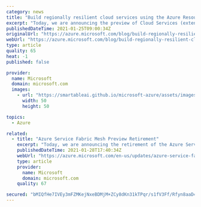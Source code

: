```yaml
---
category: news
title: "Build regionally resilient cloud services using the Azure Resource Manager"
excerpt: "Today, we are announcing the preview of Cloud Services (extended support), which is a new Azure Resource Manager (ARM) based deployment model for Azure Cloud Services."
publishedDateTime: 2021-01-25T09:00:34Z
originalUrl: "https://azure.microsoft.com/blog/build-regionally-resilient-cloud-services-using-the-azure-resource-manager/"
webUrl: "https://azure.microsoft.com/blog/build-regionally-resilient-cloud-services-using-the-azure-resource-manager/"
type: article
quality: 65
heat: -1
published: false

provider:
  name: Microsoft
  domain: microsoft.com
  images:
    - url: "https://smartableai.github.io/microsoft-azure/assets/images/organizations/microsoft.com-50x50.jpg"
      width: 50
      height: 50

topics:
  - Azure

related:
  - title: "Azure Service Fabric Mesh Preview Retirement"
    excerpt: "Today, we are announcing the retirement of the Azure Service Fabric Mesh public preview. New deployments will no longer be available but we will continue to support existing deployments until April 28, 2021."
    publishedDateTime: 2021-01-28T17:40:34Z
    webUrl: "https://azure.microsoft.com/en-us/updates/azure-service-fabric-mesh-preview-retirement/"
    type: article
    provider:
      name: Microsoft
      domain: microsoft.com
    quality: 67

secured: "bMIQfHe7IVEy3mFZMKejNxeBDMjM+ZCy8dKn31kTPqr/s1fV3Ff/Rfyn8aaD4NICOZZlgeSiM+SDfw2dPff+TvlDXt+xJUkyRZs5aX+1UeGuWCVjgp/SSWf2W5Mzj1xZdG5P+9QKnSzxh2/AtQBnkr0PhXZBTnrPj1AU2cg0knBweBWsmJd4DwVwQbPQ4V+pbCkRYTHhdjYGcGQhQhwZoGDxF9NtUUNWcbD3RQVMIXVFRXOgbub4gBSVWUnD4XAidGgufU+LjOmGn8EVziE8w/JK+puzMSTDlLi/qrAsI7pAOx2N6as8RijtPh5XwNgGJi2/T0ZZGfuqkeMkfcZYQ3TVhsRyrLwRzw6cEPjlYYE=;4GuV2cdCUuf+lMTJlZ0lnA=="
---
```


